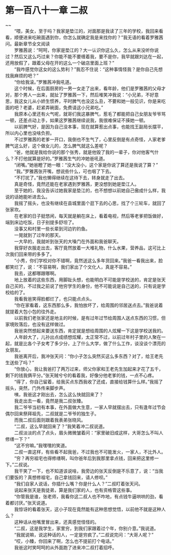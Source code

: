# 第一百八十一章 二叔

~~
            <br>　　“喂，美女，至于吗？我家是垫江的，对面那是我读了三年的学校，我回来看看，顺便进来吃碗面遇到你，你怎么就确定我是来找你的？”我无语的看着罗雅茜问。最新章节全文阅读<br>　　罗雅茜说：“呵呵，你家是垫江的？大一认识你这么久，怎么从来没听你说过？然后又这么巧过来？你能不能不要缠着我，要不是你，我早就跟刘达在一起，还用放假了，跟着父母在开的这么一个破店里面上班？”<br>　　“我咋感觉你这女的这么势利？”我忍不住说：“这种事情怪我？是你自己先想找我麻烦的吧？”<br>　　“你给我滚。”罗雅茜冲我吼道。<br>　　这个时候，在后面厨房的一男一女走了出来，看年龄，他们是罗雅茜的父母才对，那个男人一出来，就扯了罗雅茜一下，然后堆笑冲我说：“小兄弟，不好意思，我这女儿从小娇生惯养，平时脾气也没这么丑，不要和她一般见识，你是来吃面的吧？老婆，赶紧弄碗面，免费请这小兄弟吃。”<br>　　我原本心里还有火气呢，就哥们我这暴脾气，惹毛了都能把自己女朋友爷爷骂一顿，还差点动上手，如果这罗雅茜继续说我，我很难保证不揍她一顿。<br>　　以前脾气好，是因为自己没本事，现在就算惹出点事，也能找王副局长摆平，所以内心里也没啥负担。<br>　　不过罗雅茜的老爹一开口，我倒也不生气了，心里反倒是有点奇怪，人家老爹脾气这么好，这个做女儿的，怎么脾气就这么差呢？<br>　　“爸，他就是我给你说的那个张秀，就是他毁了我的一辈子，你对他客气什么？不打他就算是好的。”罗雅茜生气的冲她爸吼道。<br>　　“闭嘴。”她爸瞪了她一眼：“没大没小，这个家是你说了算还是我说了算？”<br>　　“我。”罗雅茜张开嘴，想说些什么，可也咽了下去。<br>　　“不打扰了。”我也懒得继续在这待下去，转身就走了出去。<br>　　真是奇怪，竟然还能在老家遇到罗雅茜，更没想到她是垫江人。<br>　　至于她的，我没告诉过她我家是垫江的，也不想想以前她自己傲成什么样，我说的话她能听进去么。<br>　　我摇了摇头，也没有继续在县城里面个逛下去的心思，找了个三轮车，就回了张家坎。<br>　　在老家的日子挺悠闲，每天就是躺在床上，看着电视，然后等老爹把饭做好，端到床边吃饭，日子别提多舒坦了。<br>　　没事又和村里一些长辈到河边钓钓鱼。<br>　　一晃就到了过年的那天。<br>　　一大早的，我就听到张天的大嗓门在外面和我爸聊天。<br>　　我穿好衣服走出去，客厅竟然放着一大堆礼物，什么水果，营养品，这可比上次我们回来带的多多了。<br>　　“小秀，你们学校对你不错啊，竟然送这么多年货回来。”我爸一看我出来，脸都笑烂了，说：“不容易啊，我们家出了个文化人，真是不容易。”<br>　　我去，这都哪跟哪啊。<br>　　地上放着的这些东西，用脚趾头想，也能明白不可能是学校送的，肯定是张天自己买的，不过我之前说了他穷学生的身份，他不可能说是自己送的，只有说是学校给的了。<br>　　我看我爸笑得脸都烂了，也只能点点头。<br>　　“你在家看着，这东西那么多，我怕放坏了，给周围的邻居送点去。”我爸说着就提着大包小包的往外走。<br>　　以前我们老张家还是地主的时候，是有过年过节给周围人送点东西的习惯，但家境败落后，也没有这样做过。<br>　　我爸突然想起来要送东西，肯定就是想给周围的人炫耀一下这是学校送我的。<br>　　人年龄大了，儿孙出点成绩想炫耀，太正常不过，以前过年村子里的人聚在一起，就是比各个子女考了多少分，上了什么大学，做了什么工作，谈没谈个漂亮的女朋友。<br>　　我爸离开后，我冲张天问：“你小子怎么突然买这么多东西？对了，给王老先生送些了吗？”<br>　　“你放心，我让我爸打了两万过来，师父你家和王老先生加起来才花了五千，剩下的钱我俩平分。”张天贼兮兮的看着我，好像分他老爹的钱，一点不心疼。<br>　　“得了，你自己留着，给我买点东西我收了还成，直接给钱算什么样。”我摇了摇头，突然，门外传来脚步声。<br>　　咦，我爸这才刚出去，怎么这么快就回来了？<br>　　我走出去一看，竟然是我二叔张臻。<br>　　我二爷爷当初有本事，在外面做大生意，一家人早就摆出去，只有逢年过节会偶尔回来祭拜祖先，二叔就是二爷爷的独生子。<br>　　而我二叔后面则跟着我表弟张晓风。<br>　　“二叔，这么早就回来了？”我笑着冲二叔说道。<br>　　二叔淡淡的点了点头，眉头微微皱着问：“家里破旧成这样，大哥怎么不叫人修缮一下？”<br>　　“这不穷嘛。”我嘿嘿的笑道。<br>　　二叔一直这样，有些看不起我爸，不过我也不可能发火，一家人，不比外人。<br>　　“穷？再穷祖宅也得修缮啊，叫你爸年后到我那里拿点钱，回来把这里修一下。”二叔说。<br>　　我干笑了一下，也不知道该说啥，我旁边的张天反倒是不乐意了，说：“当我们要饭的？真想修祖宅，自己拿钱回来，请人修呗。”<br>　　“我们自家人说话，你插什么嘴？你是什么人？”二叔盯着张天问。<br>　　说起来张天是我徒弟，算是我们家的人，也有资格管这些事。<br>　　“你管我是谁，张老师，我看你这二叔人也不咋地，有点钱牛逼哄哄的劲，看着都讨厌。”张天说道。<br>　　我惊讶的看着张天，这小子现在竟然能有这种思想觉悟，以前他不就是这种人么？<br>　　这种话从他嘴里冒出来，还真感觉怪怪的。<br>　　“二叔，这是我学生，家里穷，到我们家跟着过个年，你别介意。”我说道。<br>　　“我就说嘛，说这种话的人，一定是穷疯了。”二叔说完问：“大哥人呢？”<br>　　“哎，小臻，你回来了啊，怎么也不提前打个电话。”<br>　　我爸这时笑呵呵的从外面跑了进来冲二叔打着招呼。<br>
	